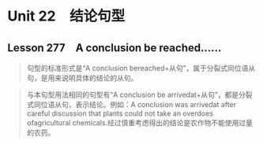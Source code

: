 ﻿ # Unit 22　结论句型
 ## Lesson 277　A conclusion be reached……
 
> 句型的标准形式是“A conclusion bereached+从句”，属于分裂式同位语从句，是用来说明具体的结论的从句。

> 与本句型用法相同的句型有“A conclusion be arrivedat+从句”，都是分裂式同位语从句，表示结论。例如：A conclusion was arrivedat after careful discussion that plants could not take an overdoes ofagricultural chemicals.经过慎重考虑得出的结论是农作物不能使用过量的农药。


 